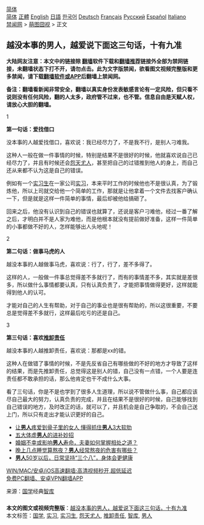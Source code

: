  <!-- 面包屑导航 --> <div class="breadcrumb"><!-- GTranslate: https://gtranslate.io/ -->  <div class="switcher notranslate">  <div class="selected">  <a href="#" onclick="return false;"> 简体</a>  </div>  <div class="option">  <a href="https://www.bannedbook.org" onclick="doGTranslate('zh-CN|zh-CN');jQuery('div.switcher div.selected a').html(jQuery(this).html());return false;" title="简体中文" class="nturl selected"> 简体</a>  <a href="https://www.bannedbook.org/zh-tw/" onclick="doGTranslate('zh-CN|zh-TW');jQuery('div.switcher div.selected a').html(jQuery(this).html());return false;" title="繁體中文" class="nturl"> 正體</a>  <a href="https://www.bannedbook.org/en/" onclick="doGTranslate('zh-CN|en');jQuery('div.switcher div.selected a').html(jQuery(this).html());return false;" title="English" class="nturl"> English</a>  <a href="https://www.bannedbook.org/ja/" onclick="doGTranslate('zh-CN|ja');jQuery('div.switcher div.selected a').html(jQuery(this).html());return false;" title="日本語" class="nturl"> 日語</a>  <a href="https://www.bannedbook.org/ko/" onclick="doGTranslate('zh-CN|ko');jQuery('div.switcher div.selected a').html(jQuery(this).html());return false;" title="한국어" class="nturl"> 한국어</a>  <a href="https://www.bannedbook.org/de/" onclick="doGTranslate('zh-CN|de');jQuery('div.switcher div.selected a').html(jQuery(this).html());return false;" title="Deutsch" class="nturl"> Deutsch</a>  <a href="https://www.bannedbook.org/fr/" onclick="doGTranslate('zh-CN|fr');jQuery('div.switcher div.selected a').html(jQuery(this).html());return false;" title="Français" class="nturl"> Français</a>  <a href="https://www.bannedbook.org/ru/" onclick="doGTranslate('zh-CN|ru');jQuery('div.switcher div.selected a').html(jQuery(this).html());return false;" title="Русский" class="nturl"> Русский</a>  <a href="https://www.bannedbook.org/es/" onclick="doGTranslate('zh-CN|es');jQuery('div.switcher div.selected a').html(jQuery(this).html());return false;" title="Español" class="nturl"> Español</a>  <a href="https://www.bannedbook.org/it/" onclick="doGTranslate('zh-CN|it');jQuery('div.switcher div.selected a').html(jQuery(this).html());return false;" title="Italiano" class="nturl"> Italiano</a>  </div>  </div>      <div class='breadcrumb-sub'><!-- Breadcrumb NavXT 6.3.0 --> <a href="https://www.bannedbook.org/" class="home">禁闻网</a> &gt; <a href="https://www.bannedbook.org/bnews/funmedia/" class="category">萌图囧视</a> &gt; 正文</div></div><h2>越没本事的男人，越爱说下面这三句话，十有九准</h2> <p class="notice"><b>大陆网友注意：本文中的链接除 <a href="https://github.com/bannedbook/fanqiang" >翻墙</a>软件下载和<a href="https://github.com/killgcd/justmysocks/blob/master/README.md">翻墙推荐</a>链接外全部为禁网链接，未翻墙状态下打不开，请勿点击。此为文字版禁闻，欲看图文视频完整版和更多禁闻，请下载<a href="https://github.com/bannedbook/fanqiang">翻墙软件或APP</a>后翻墙上禁闻网。</p><p>备注：翻墙看新闻非常安全，翻墙以真实身份发表敏感言论有一定风险，但只看不说则没有任何风险，翻的人太多，政府管不过来，也不管。信息自由是天赋人权，请放心大胆的翻墙。</b></p>  <div class="entry"> <p>1</p> <p><strong>第一句话：爱找借口</strong></p> <p>没本事的人越爱找借口，喜欢说：我已经尽力了，不是我不行，是别人刁难我。</p> <p>这种人一般在做一件事情的时候，特别是结果不是很好的时候，他就喜欢说自己已经尽力了，并且有时候还会<a href="https://www.bannedbook.org/bnews/tag/%E6%80%A8%E5%A4%A9%E5%B0%A4%E4%BA%BA/" class="st_tag internal_tag" rel="tag" title="标签 怨天尤人 下的日志">怨天尤人</a>，甚至把自己的过错推到他人的身上，而自己还从来都不认为这是自己的错误。</p>  <p>例如有一个<a href="https://www.bannedbook.org/bnews/tag/%E5%AE%9E%E4%B9%A0%E7%94%9F/" class="st_tag internal_tag" rel="tag" title="标签 实习生 下的日志">实习生</a>在一家公司<a href="https://www.bannedbook.org/bnews/tag/%E5%AE%9E%E4%B9%A0/" class="st_tag internal_tag" rel="tag" title="标签 实习 下的日志">实习</a>，本来平时工作的时候他也不是很认真，为了锻炼他，所以上司就交给他一个简单的工作，那就是让他拿着一个文件去找客户确认一下，但是就是这样一件简单的事情，最后却被他给搞砸了。</p> <p>回来之后，他没有认识到自己的错误也就算了，还说是客户刁难他，经过一番了解之后，才明白并不是人家为难他，而是他根本就没有提前做好准备，这样一件简单的小事都做不好的人，怎样能够出人头地呢！</p> <p>2</p> <p><strong>第二句话：做事马虎的人</strong></p>  <p>越没本事的人越做事马虎，喜欢说：行了，行了，差不多得了。</p> <p>这样的人，一般做一件事总觉得差不多就行了，而有的事情差不多，其实就是差很多，所以做什么事情都要认真，只有认真负责了，才能把事情做得更好，这样就能得到他人的认可。</p> <p>才能对自己的人生有帮助，对于自己的事业也是很有帮助的，所以这很重要，不要总是觉得差不多就行，这样最后吃亏的还是自己。</p> <p>3</p>  <p><strong>第三句话：喜欢<a href="https://www.bannedbook.org/bnews/tag/%E6%8E%A8%E5%8D%B8%E8%B4%A3%E4%BB%BB/" class="st_tag internal_tag" rel="tag" title="标签 推卸责任 下的日志">推卸责任</a></strong></p> <p>越没本事的人越推卸责任，喜欢说：那都是xx的错。</p> <p>这种人在做错了事情的时候，不是先反省自己有哪些做的不好的地方才导致了这样的结果，而是先推卸责任，总觉得这是别人的错，自己没有一点错，一个人要是连责任都不敢承担的话，那么他肯定也干不成什么大事。</p> <p>看了三句话，你是不是也学到了很多人生道理，所以说不管做什么事，自己都应该尽自己最大的努力，认真负责的完成，并且在结果不是很好的时候，自己能够找到自己错误的地方，及时改正的话，就可以了，并且机会是自己争取的，不会自己送上门，所以只有走出才能认识更好的自己。</p>  <ul class='op-related-articles' title='相关阅读'> <li><a href='https://www.bannedbook.org/bnews/lifebaike/20210718/1589322.html' target='_blank'>让<b>男人</b>疼爱到骨子里的女人 懂得抓住<b>男人</b>3大软肋</a></li> <li><a href='https://www.bannedbook.org/bnews/health/20210714/1586928.html' target='_blank'>五大体虚<b>男人</b>的进补妙招</a></li> <li><a href='https://www.bannedbook.org/bnews/lifebaike/20210712/1585251.html' target='_blank'>婚姻不幸或影响<b>男人</b>寿命，夫妻如何掌握相处之道？</a></li> <li><a href='https://www.bannedbook.org/bnews/health/20210711/1584681.html' target='_blank'>晚上几点睡觉算熬夜？<b>男人</b>经常熬夜的危害有哪些？</a></li> <li><a href='https://www.bannedbook.org/bnews/health/20210709/1583673.html' target='_blank'><b>男人</b>50岁以后，日常坚持“三个八”，身体会更健康</a></li> </ul> <p class="texttj"> <a href="https://github.com/bannedbook/fanqiang/wiki/V2ray%E6%9C%BA%E5%9C%BA" target="_blank">WIN/MAC/安卓/iOS高速翻墙:高清视频秒开,超低延迟</a><br/> <a href="https://github.com/bannedbook/fanqiang/wiki/%E7%A6%81%E9%97%BB%E7%BD%91%E5%AE%89%E5%8D%93%E7%BF%BB%E5%A2%99%E6%96%B0%E9%97%BBAPP" target="_blank">免费PC翻墙、安卓VPN翻墙APP</a></p><p> 来源：<span class='wp_keywordlink'><a href="https://www.bannedbook.org/forum24/" title="国学传统文化禁书" target="_blank">国学</a></span>经典<a href="https://www.bannedbook.org/bnews/tag/%e6%99%ba%e5%ba%93/" class="st_tag internal_tag" rel="tag" title="标签 智库 下的日志">智库</a> </p><a name='sharetosocial'></a>  <div style="margin-bottom:5px;padding-bottom:5px;clear:both"> <div id="archive-pix-1" class="banner-ads"> <!-- AuctionX Display platform tag START --> <div id="26318x728x90x621x_ADSLOT2" clicktrack="%%CLICK_URL_ESC%%"></div> <!-- AuctionX Display platform tag END --> </div> <div id="archive-pix-2" class="banner-ads"> <!-- AuctionX Display platform tag START --> <div id="26315x300x250x621x_ADSLOT2" clicktrack="%%CLICK_URL_ESC%%"></div> <!-- AuctionX Display platform tag END --> </div> </div>    <div id="archive-pix-1" class="banner-ads"> <!-- AuctionX Display platform tag START --> <div id="26318x728x90x621x_ADSLOT3" clicktrack="%%CLICK_URL_ESC%%"></div> <!-- AuctionX Display platform tag END --> </div> <div><b>本文的图文或视频完整版</b>：<a href='https://www.bannedbook.org/bnews/funmedia/20210718/1589339.html'>越没本事的男人，越爱说下面这三句话，十有九准</a></div>  </div><!--END ENTRY--> <div class="postfooter"> <div>本文标签：<a href="https://www.bannedbook.org/bnews/tag/%E5%9B%BD%E5%AD%A6/" rel="tag">国学</a>, <a href="https://www.bannedbook.org/bnews/tag/%E5%AE%9E%E4%B9%A0/" rel="tag">实习</a>, <a href="https://www.bannedbook.org/bnews/tag/%E5%AE%9E%E4%B9%A0%E7%94%9F/" rel="tag">实习生</a>, <a href="https://www.bannedbook.org/bnews/tag/%E6%80%A8%E5%A4%A9%E5%B0%A4%E4%BA%BA/" rel="tag">怨天尤人</a>, <a href="https://www.bannedbook.org/bnews/tag/%E6%8E%A8%E5%8D%B8%E8%B4%A3%E4%BB%BB/" rel="tag">推卸责任</a>, <a href="https://www.bannedbook.org/bnews/tag/%e6%99%ba%e5%ba%93/" rel="tag">智库</a>, <a href="https://www.bannedbook.org/bnews/tag/%e7%94%b7%e4%ba%ba/" rel="tag">男人</a></div>  </div><!--END POSTFOOTER--> 
